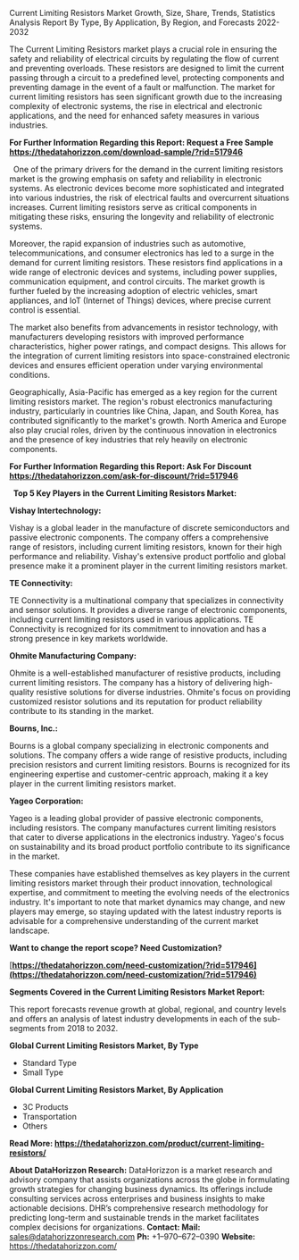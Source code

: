 ﻿Current Limiting Resistors Market Growth, Size, Share, Trends, Statistics Analysis Report By Type, By Application, By Region, and Forecasts 2022-2032

The Current Limiting Resistors market plays a crucial role in ensuring the safety and reliability of electrical circuits by regulating the flow of current and preventing overloads. These resistors are designed to limit the current passing through a circuit to a predefined level, protecting components and preventing damage in the event of a fault or malfunction. The market for current limiting resistors has seen significant growth due to the increasing complexity of electronic systems, the rise in electrical and electronic applications, and the need for enhanced safety measures in various industries.

**For Further Information Regarding this Report: Request a Free Sample <https://thedatahorizzon.com/download-sample/?rid=517946>** 

` `One of the primary drivers for the demand in the current limiting resistors market is the growing emphasis on safety and reliability in electronic systems. As electronic devices become more sophisticated and integrated into various industries, the risk of electrical faults and overcurrent situations increases. Current limiting resistors serve as critical components in mitigating these risks, ensuring the longevity and reliability of electronic systems.

Moreover, the rapid expansion of industries such as automotive, telecommunications, and consumer electronics has led to a surge in the demand for current limiting resistors. These resistors find applications in a wide range of electronic devices and systems, including power supplies, communication equipment, and control circuits. The market growth is further fueled by the increasing adoption of electric vehicles, smart appliances, and IoT (Internet of Things) devices, where precise current control is essential.

The market also benefits from advancements in resistor technology, with manufacturers developing resistors with improved performance characteristics, higher power ratings, and compact designs. This allows for the integration of current limiting resistors into space-constrained electronic devices and ensures efficient operation under varying environmental conditions.

Geographically, Asia-Pacific has emerged as a key region for the current limiting resistors market. The region's robust electronics manufacturing industry, particularly in countries like China, Japan, and South Korea, has contributed significantly to the market's growth. North America and Europe also play crucial roles, driven by the continuous innovation in electronics and the presence of key industries that rely heavily on electronic components.

**For Further Information Regarding this Report: Ask For Discount <https://thedatahorizzon.com/ask-for-discount/?rid=517946>** 

` `**Top 5 Key Players in the Current Limiting Resistors Market:**

**Vishay Intertechnology:**

Vishay is a global leader in the manufacture of discrete semiconductors and passive electronic components. The company offers a comprehensive range of resistors, including current limiting resistors, known for their high performance and reliability. Vishay's extensive product portfolio and global presence make it a prominent player in the current limiting resistors market.

**TE Connectivity:**

TE Connectivity is a multinational company that specializes in connectivity and sensor solutions. It provides a diverse range of electronic components, including current limiting resistors used in various applications. TE Connectivity is recognized for its commitment to innovation and has a strong presence in key markets worldwide.

**Ohmite Manufacturing Company:**

Ohmite is a well-established manufacturer of resistive products, including current limiting resistors. The company has a history of delivering high-quality resistive solutions for diverse industries. Ohmite's focus on providing customized resistor solutions and its reputation for product reliability contribute to its standing in the market.

**Bourns, Inc.:**

Bourns is a global company specializing in electronic components and solutions. The company offers a wide range of resistive products, including precision resistors and current limiting resistors. Bourns is recognized for its engineering expertise and customer-centric approach, making it a key player in the current limiting resistors market.

**Yageo Corporation:**

Yageo is a leading global provider of passive electronic components, including resistors. The company manufactures current limiting resistors that cater to diverse applications in the electronics industry. Yageo's focus on sustainability and its broad product portfolio contribute to its significance in the market.

These companies have established themselves as key players in the current limiting resistors market through their product innovation, technological expertise, and commitment to meeting the evolving needs of the electronics industry. It's important to note that market dynamics may change, and new players may emerge, so staying updated with the latest industry reports is advisable for a comprehensive understanding of the current market landscape.

**Want to change the report scope? Need Customization?**

[**https://thedatahorizzon.com/need-customization/?rid=517946](https://thedatahorizzon.com/need-customization/?rid=517946)** 

**Segments Covered in the Current Limiting Resistors Market Report:**

This report forecasts revenue growth at global, regional, and country levels and offers an analysis of latest industry developments in each of the sub-segments from 2018 to 2032.

**Global Current Limiting Resistors Market, By Type**

- Standard Type
- Small Type

**Global Current Limiting Resistors Market, By Application**

- 3C Products
- Transportation
- Others

**Read More: <https://thedatahorizzon.com/product/current-limiting-resistors/>** 

**About DataHorizzon Research:**DataHorizzon is a market research and advisory company that assists organizations across the globe in formulating growth strategies for changing business dynamics. Its offerings include consulting services across enterprises and business insights to make actionable decisions. DHR’s comprehensive research methodology for predicting long-term and sustainable trends in the market facilitates complex decisions for organizations.**Contact:Mail:** <sales@datahorizzonresearch.com> **Ph:** +1–970–672–0390**Website:** <https://thedatahorizzon.com/> 

